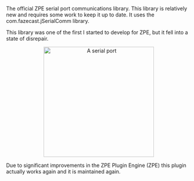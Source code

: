 The official ZPE serial port communications library. This library is relatively new and requires some work to keep it up to date. It uses the com.fazecast.jSerialComm library.

This library was one of the first I started to develop for ZPE, but it fell into a state of disrepair.
<p align="center">
  <img src="https://www.computerhope.com/jargon/s/serial-port.jpg" alt="A serial port" width="300">
</p>

Due to significant improvements in the ZPE Plugin Engine (ZPE) this plugin actually works again and it is maintained again.
